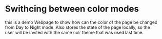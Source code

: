 # Swithcing between color modes

this is a demo Webpage to show how can the color of the page be changed from Day to Night mode. Also stores the state of the page locally, so the user will be invited with the same colr theme that was used last time.
